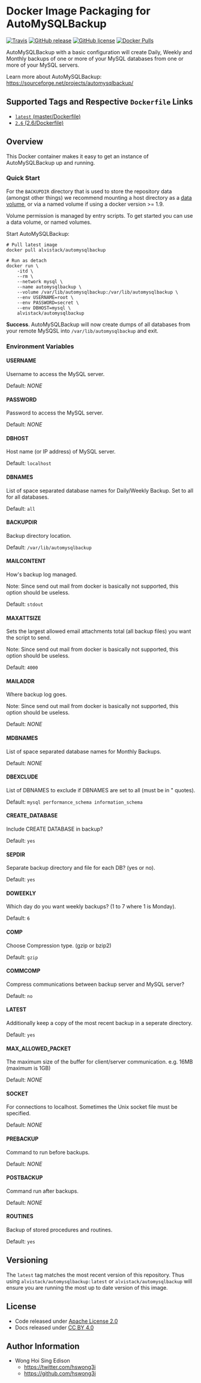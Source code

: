 Docker Image Packaging for AutoMySQLBackup
==========================================

[![Travis](https://img.shields.io/travis/alvistack/docker-automysqlbackup.svg)](https://travis-ci.org/alvistack/docker-automysqlbackup)
[![GitHub release](https://img.shields.io/github/release/alvistack/docker-automysqlbackup.svg)](https://github.com/alvistack/docker-automysqlbackup/releases)
[![GitHub license](https://img.shields.io/github/license/alvistack/docker-automysqlbackup.svg)](https://github.com/alvistack/docker-automysqlbackup/blob/master/LICENSE)
[![Docker Pulls](https://img.shields.io/docker/pulls/alvistack/automysqlbackup.svg)](https://hub.docker.com/r/alvistack/automysqlbackup/)

AutoMySQLBackup with a basic configuration will create Daily, Weekly and Monthly backups of one or more of your MySQL databases from one or more of your MySQL servers.

Learn more about AutoMySQLBackup: <https://sourceforge.net/projects/automysqlbackup/>

Supported Tags and Respective `Dockerfile` Links
------------------------------------------------

-   [`latest` (master/Dockerfile)](https://github.com/alvistack/docker-automysqlbackup/blob/master/Dockerfile)
-   [`2.6` (2.6/Dockerfile)](https://github.com/alvistack/docker-automysqlbackup/blob/2.6/Dockerfile)

Overview
--------

This Docker container makes it easy to get an instance of AutoMySQLBackup up and running.

### Quick Start

For the `BACKUPDIR` directory that is used to store the repository data (amongst other things) we recommend mounting a host directory as a [data volume](https://docs.docker.com/engine/tutorials/dockervolumes/#/data-volumes), or via a named volume if using a docker version &gt;= 1.9.

Volume permission is managed by entry scripts. To get started you can use a data volume, or named volumes.

Start AutoMySQLBackup:

    # Pull latest image
    docker pull alvistack/automysqlbackup

    # Run as detach
    docker run \
        -itd \
        --rm \
        --network mysql \
        --name automysqlbackup \
        --volume /var/lib/automysqlbackup:/var/lib/automysqlbackup \
        --env USERNAME=root \
        --env PASSWORD=secret \
        --env DBHOST=mysql \
        alvistack/automysqlbackup

**Success**. AutoMySQLBackup will now create dumps of all databases from your remote MySQSL into `/var/lib/automysqlbackup` and exit.

### Environment Variables

#### USERNAME

Username to access the MySQL server.

Default: *NONE*

#### PASSWORD

Password to access the MySQL server.

Default: *NONE*

#### DBHOST

Host name (or IP address) of MySQL server.

Default: `localhost`

#### DBNAMES

List of space separated database names for Daily/Weekly Backup. Set to all for all databases.

Default: `all`

#### BACKUPDIR

Backup directory location.

Default: `/var/lib/automysqlbackup`

#### MAILCONTENT

How's backup log managed.

Note: Since send out mail from docker is basically not supported, this option should be useless.

Default: `stdout`

#### MAXATTSIZE

Sets the largest allowed email attachments total (all backup files) you want the script to send.

Note: Since send out mail from docker is basically not supported, this option should be useless.

Default: `4000`

#### MAILADDR

Where backup log goes.

Note: Since send out mail from docker is basically not supported, this option should be useless.

Default: *NONE*

#### MDBNAMES

List of space separated database names for Monthly Backups.

Default: *NONE*

#### DBEXCLUDE

List of DBNAMES to exclude if DBNAMES are set to all (must be in " quotes).

Default: `mysql performance_schema information_schema`

#### CREATE\_DATABASE

Include CREATE DATABASE in backup?

Default: `yes`

#### SEPDIR

Separate backup directory and file for each DB? (yes or no).

Default: `yes`

#### DOWEEKLY

Which day do you want weekly backups? (1 to 7 where 1 is Monday).

Default: `6`

#### COMP

Choose Compression type. (gzip or bzip2)

Default: `gzip`

#### COMMCOMP

Compress communications between backup server and MySQL server?

Default: `no`

#### LATEST

Additionally keep a copy of the most recent backup in a seperate directory.

Default: `yes`

#### MAX\_ALLOWED\_PACKET

The maximum size of the buffer for client/server communication. e.g. 16MB (maximum is 1GB)

Default: *NONE*

#### SOCKET

For connections to localhost. Sometimes the Unix socket file must be specified.

Default: *NONE*

#### PREBACKUP

Command to run before backups.

Default: *NONE*

#### POSTBACKUP

Command run after backups.

Default: *NONE*

#### ROUTINES

Backup of stored procedures and routines.

Default: `yes`

Versioning
----------

The `latest` tag matches the most recent version of this repository. Thus using `alvistack/automysqlbackup:latest` or `alvistack/automysqlbackup` will ensure you are running the most up to date version of this image.

License
-------

-   Code released under [Apache License 2.0](LICENSE)
-   Docs released under [CC BY 4.0](http://creativecommons.org/licenses/by/4.0/)

Author Information
------------------

-   Wong Hoi Sing Edison
    -   <https://twitter.com/hswong3i>
    -   <https://github.com/hswong3i>

